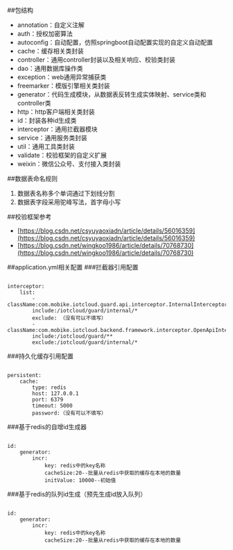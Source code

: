 ##包结构
+ annotation：自定义注解
+ auth：授权加密算法
+ autoconfig：自动配置，仿照springboot自动配置实现的自定义自动配置
+ cache：缓存相关类封装
+ controller：通用controller封装以及相关响应、校验类封装
+ dao：通用数据库操作类
+ exception：web通用异常捕获类
+ freemarker：模版引擎相关类封装
+ generator：代码生成模块，从数据表反转生成实体映射、service类和controller类
+ http：http客户端相关类封装
+ id：封装各种id生成类
+ interceptor：通用拦截器模块
+ service：通用服务类封装
+ util：通用工具类封装
+ validate：校验框架的自定义扩展
+ weixin：微信公众号、支付接入类封装

##数据表命名规则
1. 数据表名称多个单词通过下划线分割
2. 数据表字段采用驼峰写法，首字母小写

##校验框架参考
+ [https://blog.csdn.net/csyuyaoxiadn/article/details/56016359](https://blog.csdn.net/csyuyaoxiadn/article/details/56016359)
+ [https://blog.csdn.net/wingkoo1986/article/details/70768730](https://blog.csdn.net/wingkoo1986/article/details/70768730)

##application.yml相关配置
###拦截器引用配置
<pre><code>
interceptor:  
    list:  
        -className:com.mobike.iotcloud.guard.api.interceptor.InternalInterceptor  
        include:/iotcloud/guard/internal/*  
        exclude: （没有可以不填写）
        -className:com.mobike.iotcloud.backend.framework.interceptor.OpenApiInterceptor  
        include:/iotcloud/guard/**  
        exclude:/iotcloud/guard/internal/*  
</code></pre>
      
###持久化缓存引用配置
<pre><code>
persistent:  
    cache:  
        type: redis  
        host: 127.0.0.1  
        port: 6379  
        timeout: 5000  
        password:（没有可以不填写）
</code></pre>     
  
        
###基于redis的自增id生成器
<pre><code>
id:  
    generator:  
        incr:  
            key: redis中的key名称  
            cacheSize:20--批量从redis中获取的缓存在本地的数量
            initValue: 10000--初始值
</code></pre>             

###基于redis的队列id生成（预先生成id放入队列）
<pre><code>
id:  
    generator:  
        incr:  
            key: redis中的key名称  
            cacheSize:20--批量从redis中获取的缓存在本地的数量
</code></pre>
